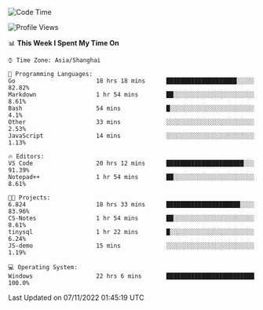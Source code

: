 <!--START_SECTION:waka-->
![Code Time](http://img.shields.io/badge/Code%20Time-301%20hrs%2019%20mins-blue)

![Profile Views](http://img.shields.io/badge/Profile%20Views-3-blue)

📊 **This Week I Spent My Time On** 

```text
⌚︎ Time Zone: Asia/Shanghai

💬 Programming Languages: 
Go                       18 hrs 18 mins      ████████████████████░░░░░   82.82% 
Markdown                 1 hr 54 mins        ██░░░░░░░░░░░░░░░░░░░░░░░   8.61% 
Bash                     54 mins             █░░░░░░░░░░░░░░░░░░░░░░░░   4.1% 
Other                    33 mins             ░░░░░░░░░░░░░░░░░░░░░░░░░   2.53% 
JavaScript               14 mins             ░░░░░░░░░░░░░░░░░░░░░░░░░   1.13%

🔥 Editors: 
VS Code                  20 hrs 12 mins      ██████████████████████░░░   91.39% 
Notepad++                1 hr 54 mins        ██░░░░░░░░░░░░░░░░░░░░░░░   8.61%

🐱‍💻 Projects: 
6.824                    18 hrs 33 mins      █████████████████████░░░░   83.96% 
CS-Notes                 1 hr 54 mins        ██░░░░░░░░░░░░░░░░░░░░░░░   8.61% 
tinysql                  1 hr 22 mins        █░░░░░░░░░░░░░░░░░░░░░░░░   6.24% 
JS-demo                  15 mins             ░░░░░░░░░░░░░░░░░░░░░░░░░   1.19%

💻 Operating System: 
Windows                  22 hrs 6 mins       █████████████████████████   100.0%

```


 Last Updated on 07/11/2022 01:45:19 UTC
<!--END_SECTION:waka-->